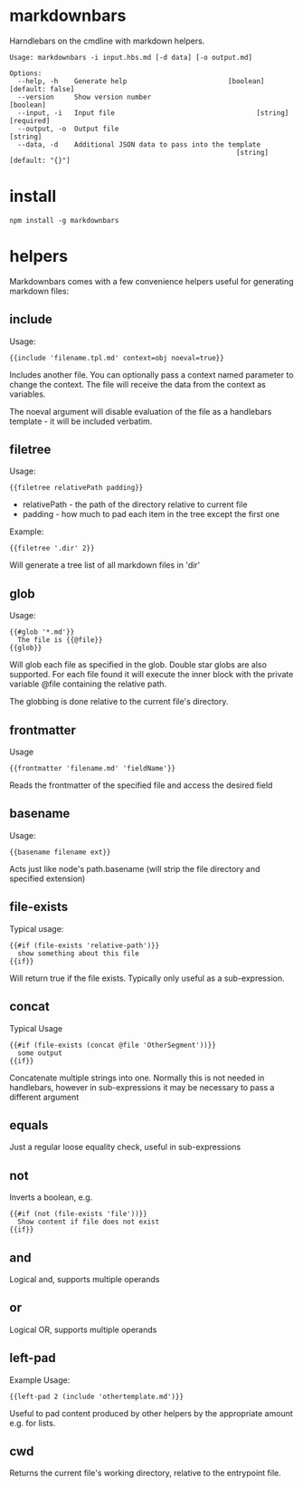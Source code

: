 # markdownbars

Harndlebars on the cmdline with markdown helpers.

```
Usage: markdownbars -i input.hbs.md [-d data] [-o output.md]

Options:
  --help, -h    Generate help                         [boolean] [default: false]
  --version     Show version number                                    [boolean]
  --input, -i   Input file                                   [string] [required]
  --output, -o  Output file                                             [string]
  --data, -d    Additional JSON data to pass into the template
                                                        [string] [default: "{}"]
```

# install

    npm install -g markdownbars

# helpers

Markdownbars comes with a few convenience helpers useful for generating markdown files:

## include

Usage:

    {{include 'filename.tpl.md' context=obj noeval=true}}

Includes another file. You can optionally pass a context named parameter to change the context.
The file will receive the data from the context as variables.

The noeval argument will disable evaluation of the file as a handlebars template - it will be
included verbatim.


## filetree

Usage:

    {{filetree relativePath padding}}

* relativePath - the path of the directory relative to current file
* padding - how much to pad each item in the tree except the first one

Example:

    {{filetree '.dir' 2}}

Will generate a tree list of all markdown files in 'dir'


## glob

Usage:

    {{#glob '*.md'}}
      The file is {{@file}}
    {{glob}}

Will glob each file as specified in the glob. Double star globs are also supported. For each
file found it will execute the inner block with the private variable @file containing the
relative path.

The globbing is done relative to the current file's directory.

## frontmatter

Usage

    {{frontmatter 'filename.md' 'fieldName'}}

Reads the frontmatter of the specified file and access the desired field

## basename

Usage:

    {{basename filename ext}}

Acts just like node's path.basename (will strip the file directory and specified extension)

## file-exists

Typical usage:

    {{#if (file-exists 'relative-path')}}
      show something about this file
    {{if}}

Will return true if the file exists. Typically only useful as a sub-expression.

## concat

Typical Usage

    {{#if (file-exists (concat @file 'OtherSegment'))}}
      some output
    {{if}}

Concatenate multiple strings into one. Normally this is not needed in handlebars, however
in sub-expressions it may be necessary to pass a different argument

## equals

Just a regular loose equality check, useful in sub-expressions

## not

Inverts a boolean, e.g.

    {{#if (not (file-exists 'file'))}}
      Show content if file does not exist
    {{if}}


## and

Logical and, supports multiple operands


## or

Logical OR, supports multiple operands


## left-pad

Example Usage:

    {{left-pad 2 (include 'othertemplate.md')}}

Useful to pad content produced by other helpers by the appropriate amount e.g. for lists.


## cwd

Returns the current file's working directory, relative to the entrypoint file.

